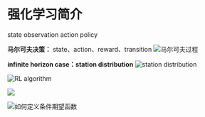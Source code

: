 # 强化学习简介
state
observation
action
policy

**马尔可夫决策：**
state、action、reward、transition
![马尔可夫过程](https://gitee.com/knowmefly/little_book_maker/raw/master/小书匠/1578041604876.png)

**infinite horizon case：station distribution**
![station distribution](https://gitee.com/knowmefly/little_book_maker/raw/master/小书匠/1578194325741.png)

![RL algorithm](https://gitee.com/knowmefly/little_book_maker/raw/master/小书匠/1578194677724.png)

![](https://gitee.com/knowmefly/little_book_maker/raw/master/小书匠/1578194978150.png)

![如何定义条件期望函数](https://gitee.com/knowmefly/little_book_maker/raw/master/小书匠/1578195634912.png)




